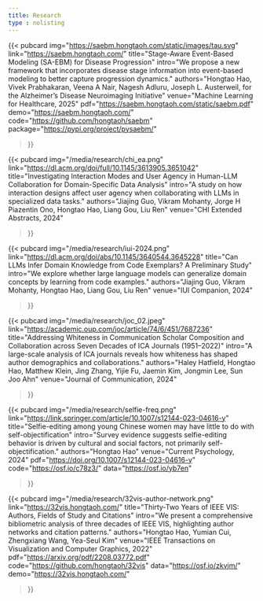 ```yaml
---
title: Research
type : nolisting
---
```


{{< pubcard
    img="https://saebm.hongtaoh.com/static/images/tau.svg"
    link="https://saebm.hongtaoh.com/"
    title="Stage-Aware Event-Based Modeling (SA-EBM) for Disease Progression"
    intro="We propose a new framework that incorporates disease stage information into event-based modeling to better capture progression dynamics."
    authors="Hongtao Hao, Vivek Prabhakaran, Veena A Nair, Nagesh Adluru, Joseph L. Austerweil, for the Alzheimer’s Disease Neuroimaging Initiative"
    venue="Machine Learning for Healthcare, 2025"
    pdf="https://saebm.hongtaoh.com/static/saebm.pdf"
    demo="https://saebm.hongtaoh.com/"
    code="https://github.com/hongtaoh/saebm"
    package="https://pypi.org/project/pysaebm/"
>}}

{{< pubcard
    img="/media/research/chi_ea.png"
    link="https://dl.acm.org/doi/full/10.1145/3613905.3651042"
    title="Investigating Interaction Modes and User Agency in Human-LLM Collaboration for Domain-Specific Data Analysis"
    intro="A study on how interaction designs affect user agency when collaborating with LLMs in specialized data tasks."
    authors="Jiajing Guo, Vikram Mohanty, Jorge H Piazentin Ono, Hongtao Hao, Liang Gou, Liu Ren"
    venue="CHI Extended Abstracts, 2024"
>}}

{{< pubcard
    img="/media/research/iui-2024.png"
    link="https://dl.acm.org/doi/abs/10.1145/3640544.3645228"
    title="Can LLMs Infer Domain Knowledge from Code Exemplars? A Preliminary Study"
    intro="We explore whether large language models can generalize domain concepts by learning from code examples."
    authors="Jiajing Guo, Vikram Mohanty, Hongtao Hao, Liang Gou, Liu Ren"
    venue="IUI Companion, 2024"
>}}

{{< pubcard
    img="/media/research/joc_02.jpeg"
    link="https://academic.oup.com/joc/article/74/6/451/7687236"
    title="Addressing Whiteness in Communication Scholar Composition and Collaboration across Seven Decades of ICA Journals (1951–2022)"
    intro="A large-scale analysis of ICA journals reveals how whiteness has shaped author demographics and collaborations."
    authors="Haley Hatfield, Hongtao Hao, Matthew Klein, Jing Zhang, Yijie Fu, Jaemin Kim, Jongmin Lee, Sun Joo Ahn"
    venue="Journal of Communication, 2024"
>}}

{{< pubcard
    img="/media/research/selfie-freq.png"
    link="https://link.springer.com/article/10.1007/s12144-023-04616-y"
    title="Selfie-editing among young Chinese women may have little to do with self-objectification"
    intro="Survey evidence suggests selfie-editing behavior is driven by cultural and social factors, not primarily self-objectification."
    authors="Hongtao Hao"
    venue="Current Psychology, 2024"
    pdf="https://doi.org/10.1007/s12144-023-04616-y"
    code="https://osf.io/c78z3/"
    data="https://osf.io/yb7en"
>}}


{{< pubcard
    img="/media/research/32vis-author-network.png"
    link="https://32vis.hongtaoh.com/"
    title="Thirty-Two Years of IEEE VIS: Authors, Fields of Study and Citations"
    intro="We present a comprehensive bibliometric analysis of three decades of IEEE VIS, highlighting author networks and citation patterns."
    authors="Hongtao Hao, Yumian Cui, Zhengxiang Wang, Yea-Seul Kim"
    venue="IEEE Transactions on Visualization and Computer Graphics, 2022"
    pdf="https://arxiv.org/pdf/2208.03772.pdf"
    code="https://github.com/hongtaoh/32vis"
    data="https://osf.io/zkvjm/"
    demo="https://32vis.hongtaoh.com/"
>}}



<!-- [Google Scholar](https://scholar.google.com/citations?user=VO6EfSzAAG0C&hl=en) -->
<!-- 
## Journal of Communication 

{{< columns >}}

{{<figure-a src="/media/research/joc_02.jpeg" link="https://academic.oup.com/joc/advance-article/doi/10.1093/joc/jqae019/7687236" >}}

{{< column >}}

**[Addressing Whiteness in communication scholar composition and collaboration across seven decades of ICA journals (1951–2022)](https://academic.oup.com/joc/advance-article/doi/10.1093/joc/jqae019/7687236)**. [Haley Hatfield](https://haleyrhatfield.com/), [Hongtao Hao](/), [Matthew Klein](https://www.linkedin.com/in/matthew-klein-ma), [Jing Zhang](https://kristenjz.com/), Yijie Fu, [Jaemin Kim](https://jaemin-kim.notion.site/), Jongmin Lee, [Sun Joo (Grace) Ahn](https://grady.uga.edu/faculty/sun-joo-grace-ahn/). *Journal of Communication*, 2024

{{< endcolumn >}}

```
@article{hatfield2024addressing,
  title={Addressing Whiteness in communication scholar composition and collaboration across seven decades of ICA journals (1951--2022)},
  author={Hatfield, Haley R and Hao, Hongtao and Klein, Matthew and Zhang, Jing and Fu, Yijie and Kim, Jaemin and Lee, Jongmin and Ahn, Sun Joo},
  journal={Journal of Communication},
  pages={jqae019},
  year={2024},
  publisher={Oxford University Press}
}
```

## IUI 2024 Companion

{{< columns >}}

{{<figure-a src="/media/research/iui-2024.png" link="https://dl.acm.org/doi/abs/10.1145/3640544.3645228" >}}

{{< column >}}

**[Can LLMs Infer Domain Knowledge from Code Exemplars? A Preliminary Study](https://dl.acm.org/doi/abs/10.1145/3640544.3645228)**. [Jiajing Guo](https://www.jiajingguo.org/), [Vikram Mohanty](https://vikrammohanty.com/), [Hongtao Hao](/), [Liang Gou](https://www.linkedin.com/in/lianggou/), [Liu Ren](https://www.liu-ren.com/). *Companion Proceedings of the 29th International Conference on Intelligent User Interfaces*, 2024

{{< endcolumn >}}

```
@inproceedings{guo2024can,
  title={Can LLMs Infer Domain Knowledge from Code Exemplars? A Preliminary Study},
  author={Guo, Jiajing and Mohanty, Vikram and Hao, Hongtao and Gou, Liang and Ren, Liu},
  booktitle={Companion Proceedings of the 29th International Conference on Intelligent User Interfaces},
  pages={95--100},
  year={2024}
}

```

## CHI (Extended Abstract)

{{< columns >}}

{{<figure-a src="/media/research/chi_ea.png" link="https://dl.acm.org/doi/full/10.1145/3613905.3651042" >}}

{{< column >}}

**[Investigating Interaction Modes and User Agency in Human-LLM Collaboration for Domain-Specific Data Analysis](https://dl.acm.org/doi/full/10.1145/3613905.3651042)**. [Jiajing Guo](https://www.jiajingguo.org/), [Vikram Mohanty](https://vikrammohanty.com/), [Jorge H Piazentin Ono](https://scholar.google.com/citations?user=h21TM74AAAAJ), [Hongtao Hao](/), [Liang Gou](https://www.linkedin.com/in/lianggou/), [Liu Ren](https://www.liu-ren.com/). *Extended Abstracts of the CHI Conference on Human Factors in Computing Systems*, pp. 1-9. 2024.

{{< endcolumn >}}

```
@inproceedings{guo2024investigating,
  title={Investigating Interaction Modes and User Agency in Human-LLM Collaboration for Domain-Specific Data Analysis},
  author={Guo, Jiajing and Mohanty, Vikram and Piazentin Ono, Jorge H and Hao, Hongtao and Gou, Liang and Ren, Liu},
  booktitle={Extended Abstracts of the CHI Conference on Human Factors in Computing Systems},
  pages={1--9},
  year={2024}
}
```

## IEEEVIS 2022

{{< columns >}}


{{<figure-a src="/media/research/32vis-author-network.png" link="https://32vis.hongtaoh.com/" >}}

{{< column >}}

**Thirty-Two Years of IEEE VIS: Authors, Fields of Study and Citations**. [Hongtao Hao](/), [Yumian Cui](https://yumian-cui.github.io/), [Zhengxiang Wang](https://jaaack-wang.eu.org/), [Yea-Seul Kim](https://pages.cs.wisc.edu/~yeaseulkim/). *IEEE transactions on visualization and computer graphics*, 2022

[PDF](https://arxiv.org/pdf/2208.03772.pdf) | [Code](https://github.com/hongtaoh/32vis) | [Data](https://osf.io/zkvjm/) | [Website](https://32vis.hongtaoh.com/) | [Videos](/en/2023/04/27/vis-videos/) | [Slides](/files/vis-pre.pdf)

{{< endcolumn >}}

```
@article{hao2022thirty,
  author={Hao, Hongtao and Cui, Yumian and Wang, Zhengxiang and Kim, Yea-Seul},
  journal={IEEE Transactions on Visualization and Computer Graphics}, 
  title={Thirty-Two Years of IEEE VIS: Authors, Fields of Study and Citations}, 
  year={2022},
  volume={},
  number={},
  pages={1-10},
  doi={10.1109/TVCG.2022.3209422},
  publisher={IEEE}
}
```

## Current Psychology

{{< columns >}}


{{<figure-a src="/media/research/selfie-freq.png" link="https://link.springer.com/article/10.1007/s12144-023-04616-y" >}}

{{< column >}}

Hao, H. Selfie-editing among young Chinese women may have little to do with self-objectification. *Curr Psychol* (2023). [https://doi.org/10.1007/s12144-023-04616-y](https://doi.org/10.1007/s12144-023-04616-y)

[Data and Code](https://osf.io/c78z3/) | [Pre-registration](https://osf.io/yb7en)

{{< endcolumn >}}

```
@article{hao2023selfie,
  title={Selfie-editing among young Chinese women may have little to do with self-objectification},
  author={Hao, Hongtao},
  journal={Current Psychology},
  pages={1--18},
  year={2023},
  publisher={Springer},
  doi={10.1007/s12144-023-04616-y},
}

``` -->